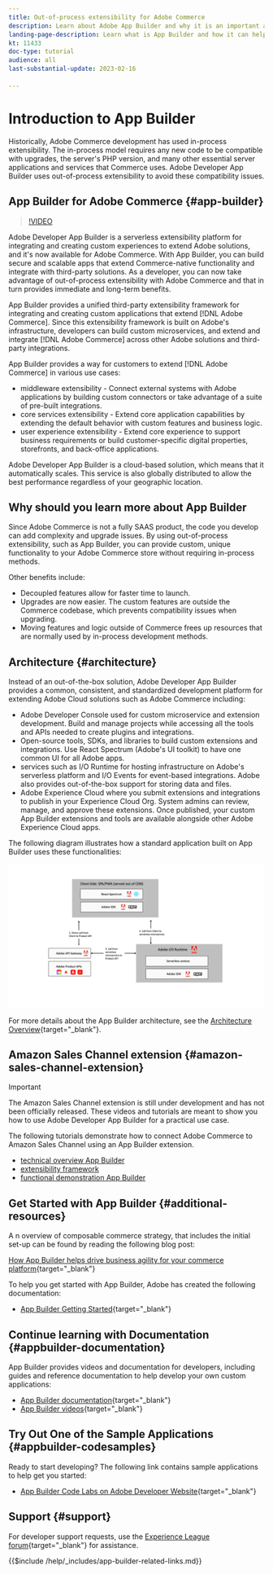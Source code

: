 ```yaml
---
title: Out-of-process extensibility for Adobe Commerce
description: Learn about Adobe App Builder and why it is an important aspect of out-of-process extensibility.
landing-page-description: Learn what is App Builder and how it can help with Adobe Commerce development strategies.
kt: 11433
doc-type: tutorial
audience: all
last-substantial-update: 2023-02-16

---
```


# Introduction to App Builder

Historically, Adobe Commerce development has used in-process extensibility. The in-process model requires any new code to be compatible with upgrades, the server's PHP version, and many other essential server applications and services that Commerce uses. Adobe Developer App Builder uses out-of-process extensibility to avoid these compatibility issues.

## App Builder for Adobe Commerce {#app-builder}

>[!VIDEO](https://video.tv.adobe.com/v/3412839)

Adobe Developer App Builder is a serverless extensibility platform for integrating and creating custom experiences to extend Adobe solutions, and it's now available for Adobe Commerce. With App Builder, you can build secure and scalable apps that extend Commerce-native functionality and integrate with third-party solutions. As a developer, you can now take advantage of out-of-process extensibility with Adobe Commerce and that in turn provides immediate and long-term benefits.

App Builder provides a unified third-party extensibility framework for integrating and creating custom applications that extend [!DNL Adobe Commerce]. Since this extensibility framework is built on Adobe's infrastructure, developers can build custom microservices, and extend and integrate [!DNL Adobe Commerce] across other Adobe solutions and third-party integrations.

App Builder provides a way for customers to extend [!DNL Adobe Commerce] in various use cases:

* middleware extensibility - Connect external systems with Adobe applications by building custom connectors or take advantage of a suite of pre-built integrations.
* core services extensibility - Extend core application capabilities by extending the default behavior with custom features and business logic.
* user experience extensibility - Extend core experience to support business requirements or build customer-specific digital properties, storefronts, and back-office applications.

Adobe Developer App Builder is a cloud-based solution, which means that it automatically scales. This service is also globally distributed to allow the best performance regardless of your geographic location.

## Why should you learn more about App Builder

Since Adobe Commerce is not a fully SAAS product, the code you develop can add complexity and upgrade issues. By using out-of-process extensibility, such as App Builder, you can provide custom, unique functionality to your Adobe Commerce store without requiring in-process methods.

Other benefits include:

* Decoupled features allow for faster time to launch.
* Upgrades are now easier. The custom features are outside the Commerce codebase, which prevents  compatibility issues when upgrading.
* Moving features and logic outside of Commerce frees up resources that are normally used by in-process development methods.

## Architecture {#architecture}

Instead of an out-of-the-box solution, Adobe Developer App Builder provides a common, consistent, and standardized development platform for extending Adobe Cloud solutions such as Adobe Commerce including:

* Adobe Developer Console used for custom microservice and extension development. Build and manage projects while accessing all the tools and APIs needed to create plugins and integrations. 
* Open-source tools, SDKs, and libraries to build custom extensions and integrations. Use  React Spectrum (Adobe's UI toolkit) to have one common UI for all Adobe apps. 
* services such as I/O Runtime for hosting infrastructure on Adobe's serverless platform and I/O Events for event-based integrations. Adobe also provides out-of-the-box support for storing data and files. 
* Adobe Experience Cloud where you submit extensions and integrations to publish in your Experience Cloud Org. System admins can review, manage, and approve these extensions. Once published, your custom App Builder extensions and tools are available alongside other Adobe Experience Cloud apps.

The following diagram illustrates how a standard application built on App Builder uses these functionalities:

![Architecture](/help/assets/app-builder/app-builder-architecture.jpeg)

For more details about the App Builder architecture, see the [Architecture Overview](https://developer.adobe.com/app-builder/docs/guides/){target="_blank"}.

## Amazon Sales Channel extension {#amazon-sales-channel-extension}

>[!IMPORTANT]
>
>The Amazon Sales Channel extension is still under development and has not been officially released.  These videos and tutorials are meant to show you how to use Adobe Developer App Builder for a practical use case.

The following tutorials demonstrate how to connect Adobe Commerce to Amazon Sales Channel using an App Builder extension. 

* [technical overview App Builder](../app-builder/app-builder-technical-overview.md)
* [extensibility framework](../app-builder/extensibility-framework-commerce-eventing.md)
* [functional demonstration App Builder](../app-builder/app-builder-functional-demonstration.md)

## Get Started with App Builder {#additional-resources}

A n overview of composable commerce strategy, that includes the initial set-up can be found by reading the following blog post:

[How App Builder helps drive business agility for your commerce platform](https://business.adobe.com/blog/how-to/how-app-builder-helps-you-implement-a-composable-commerce-strategy){target="_blank"}

To help you get started with App Builder, Adobe has created the following documentation:

* [App Builder Getting Started](https://developer.adobe.com/app-builder/docs/getting_started/){target="_blank"}

## Continue learning with Documentation {#appbuilder-documentation}

App Builder provides videos and documentation for developers, including guides and reference documentation to help develop your own custom applications:

* [App Builder documentation](https://developer.adobe.com/app-builder/docs/overview/){target="_blank"}
* [App Builder videos](https://www.youtube.com/playlist?list=PLcVEYUqU7VRfDij-Jbjyw8S8EzW073F_o){target="_blank"}

## Try Out One of the Sample Applications {#appbuilder-codesamples}

Ready to start developing? The following link contains sample applications to help get you started:

* [App Builder Code Labs on Adobe Developer Website](https://developer.adobe.com/app-builder/docs/resources/){target="_blank"}

## Support {#support}

For developer support requests, use the [Experience League forum](https://experienceleaguecommunities.adobe.com/t5/app-builder/ct-p/project-firefly){target="_blank"} for assistance.

{{$include /help/_includes/app-builder-related-links.md}}
